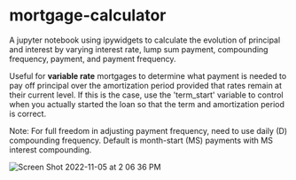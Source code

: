 # mortgage-calculator
A jupyter notebook using ipywidgets to calculate the evolution of principal and interest by varying interest rate, lump sum payment, compounding frequency, payment, and payment frequency. 

Useful for **variable rate** mortgages to determine what payment is needed to pay off principal over the amortization period provided that rates remain at their current level. If this is the case, use the 'term_start' variable to control when you actually started the loan so that the term and amortization period is correct.

Note: For full freedom in adjusting payment frequency, need to use daily (D) compounding frequency. Default is month-start (MS) payments with MS interest compounding. 

![Screen Shot 2022-11-05 at 2 06 36 PM](https://user-images.githubusercontent.com/17832202/200134694-50e5b579-cc02-4bb5-9911-599e7af84b35.png)

